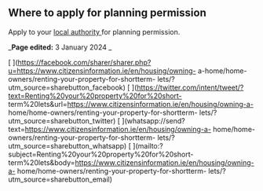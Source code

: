 ##  Where to apply for planning permission

Apply to your [ local authority
](https://www.gov.ie/en/publication/942f74-local-authorities/) for planning
permission.

_**Page edited:** 3 January 2024 _

[
](https://facebook.com/sharer/sharer.php?u=https://www.citizensinformation.ie/en/housing/owning-
a-home/home-owners/renting-your-property-for-shortterm-
lets/?utm_source=sharebutton_facebook) [
](https://twitter.com/intent/tweet/?text=Renting%20your%20property%20for%20short-
term%20lets&url=https://www.citizensinformation.ie/en/housing/owning-a-
home/home-owners/renting-your-property-for-shortterm-
lets/?utm_source=sharebutton_twitter) [
](whatsapp://send?text=https://www.citizensinformation.ie/en/housing/owning-a-
home/home-owners/renting-your-property-for-shortterm-
lets/?utm_source=sharebutton_whatsapp) [
](mailto:?subject=Renting%20your%20property%20for%20short-
term%20lets&body=https://www.citizensinformation.ie/en/housing/owning-a-
home/home-owners/renting-your-property-for-shortterm-
lets/?utm_source=sharebutton_email) [ ](javascript:void\(0\))
